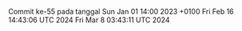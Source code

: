 Commit ke-55 pada tanggal Sun Jan 01 14:00 2023 +0100
Fri Feb 16 14:43:06 UTC 2024
Fri Mar  8 03:43:11 UTC 2024
